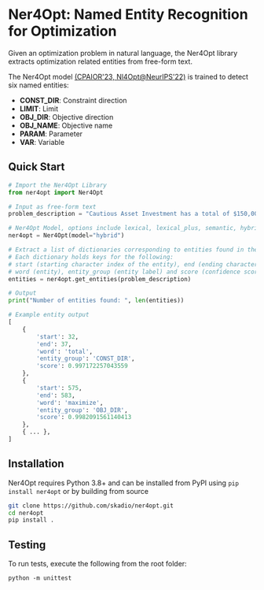 # Ner4Opt: Named Entity Recognition for Optimization 

Given an optimization problem in natural language, the Ner4Opt library extracts optimization related entities from free-form text. 

The Ner4Opt model [(CPAIOR'23, Nl4Opt@NeurIPS'22)]() is trained to detect six named entities: 

- **CONST_DIR**: Constraint direction
- **LIMIT**: Limit
- **OBJ_DIR**: Objective direction
- **OBJ_NAME**: Objective name
- **PARAM**: Parameter
- **VAR**: Variable

## Quick Start

```python
# Import the Ner4Opt Library
from ner4opt import Ner4Opt

# Input as free-form text
problem_description = "Cautious Asset Investment has a total of $150,000 to manage and decides to invest it in money market fund, which yields a 2% return as well as in foreign bonds, which gives and average rate of return of 10.2%. Internal policies require PAI to diversify the asset allocation so that the minimum investment in money market fund is 40% of the total investment. Due to the risk of default of foreign countries, no more than 40% of the total investment should be allocated to foreign bonds. How much should the Cautious Asset Investment allocate in each asset so as to maximize its average return?"

# Ner4Opt Model, options include lexical, lexical_plus, semantic, hybrid (default). 
ner4opt = Ner4Opt(model="hybrid")

# Extract a list of dictionaries corresponding to entities found in the given problem description.
# Each dictionary holds keys for the following: 
# start (starting character index of the entity), end (ending character index of the entity)
# word (entity), entity_group (entity label) and score (confidence score for the entity)
entities = ner4opt.get_entities(problem_description)

# Output
print("Number of entities found: ", len(entities))

# Example entity output
[   
    {
        'start': 32, 
        'end': 37, 
        'word': 'total', 
        'entity_group': 'CONST_DIR', 
        'score': 0.997172257043559
    },
    {
        'start': 575, 
        'end': 583, 
        'word': 'maximize', 
        'entity_group': 'OBJ_DIR', 
        'score': 0.9982091561140413
    },
    { ... },
]
```

## Installation

Ner4Opt requires Python 3.8+ and can be installed from PyPI using `pip install ner4opt` or by building from source 

```bash
git clone https://github.com/skadio/ner4opt.git
cd ner4opt
pip install .
```

## Testing

To run tests, execute the following from the root folder:

```
python -m unittest
```
